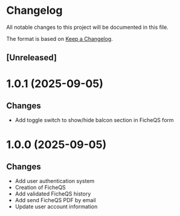 # Changelog

All notable changes to this project will be documented in this file.

The format is based on [Keep a Changelog](https://keepachangelog.com/en/1.0.0/).

## [Unreleased]

# 1.0.1 (2025-09-05)

## Changes

-   Add toggle switch to show/hide balcon section in FicheQS form

# 1.0.0 (2025-09-05)

## Changes

-   Add user authentication system
-   Creation of FicheQS
-   Add validated FicheQS history
-   Add send FicheQS PDF by email
-   Update user account information
